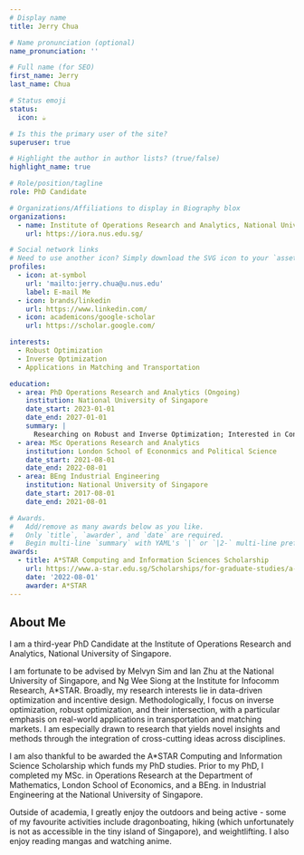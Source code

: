 ```yaml
---
# Display name
title: Jerry Chua

# Name pronunciation (optional)
name_pronunciation: ''

# Full name (for SEO)
first_name: Jerry
last_name: Chua

# Status emoji
status:
  icon: ☕️

# Is this the primary user of the site?
superuser: true

# Highlight the author in author lists? (true/false)
highlight_name: true

# Role/position/tagline
role: PhD Candidate

# Organizations/Affiliations to display in Biography blox
organizations:
  - name: Institute of Operations Research and Analytics, National University of Singapore
    url: https://iora.nus.edu.sg/

# Social network links
# Need to use another icon? Simply download the SVG icon to your `assets/media/icons/` folder.
profiles:
  - icon: at-symbol
    url: 'mailto:jerry.chua@u.nus.edu'
    label: E-mail Me
  - icon: brands/linkedin
    url: https://www.linkedin.com/
  - icon: academicons/google-scholar
    url: https://scholar.google.com/

interests:
  - Robust Optimization
  - Inverse Optimization
  - Applications in Matching and Transportation

education:
  - area: PhD Operations Research and Analytics (Ongoing)
    institution: National University of Singapore
    date_start: 2023-01-01
    date_end: 2027-01-01
    summary: |
      Researching on Robust and Inverse Optimization; Interested in Convex and Discrete Optimization. Applications in Matching.
  - area: MSc Operations Research and Analytics
    institution: London School of Econonmics and Political Science
    date_start: 2021-08-01
    date_end: 2022-08-01
  - area: BEng Industrial Engineering
    institution: National University of Singapore
    date_start: 2017-08-01
    date_end: 2021-08-01

# Awards.
#   Add/remove as many awards below as you like.
#   Only `title`, `awarder`, and `date` are required.
#   Begin multi-line `summary` with YAML's `|` or `|2-` multi-line prefix and indent 2 spaces below.
awards:
  - title: A*STAR Computing and Information Sciences Scholarship
    url: https://www.a-star.edu.sg/Scholarships/for-graduate-studies/a-star-cis-scholarship
    date: '2022-08-01'
    awarder: A*STAR
---
```


## About Me

I am a third-year PhD Candidate at the Institute of Operations Research and Analytics, National University of Singapore.

I am fortunate to be advised by Melvyn Sim and Ian Zhu at the National University of Singapore, and Ng Wee Siong at the Institute for Infocomm Research, A*STAR. Broadly, my research interests lie in data-driven optimization and incentive design. Methodologically, I focus on inverse optimization, robust optimization, and their intersection, with a particular emphasis on real-world applications in transportation and matching markets. I am especially drawn to research that yields novel insights and methods through the integration of cross-cutting ideas across disciplines.

I am also thankful to be awarded the A*STAR Computing and Information Science Scholarship which funds my PhD studies. Prior to my PhD, I completed my MSc. in Operations Research at the Department of Mathematics, London School of Economics, and a BEng. in Industrial Engineering at the National University of Singapore.

Outside of academia, I greatly enjoy the outdoors and being active - some of my favourite activities include dragonboating, hiking (which unfortunately is not as accessible in the tiny island of Singapore), and weightlifting. I also enjoy reading mangas and watching anime.